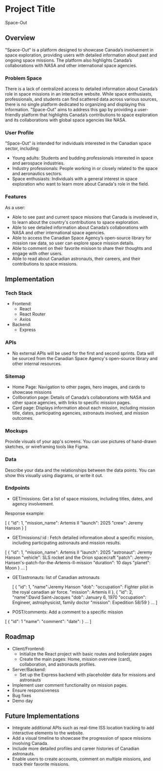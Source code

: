 # Project Title

Space-Out

## Overview

"Space-Out" is a platform designed to showcase Canada’s involvement in space exploration, providing users with detailed information about past and ongoing space missions. The platform also highlights Canada’s collaborations with NASA and other international space agencies.

### Problem Space

There is a lack of centralized access to detailed information about Canada’s role in space missions in an interactive website. While space enthusiasts, professionals, and students can find scattered data across various sources, there is no single platform dedicated to organizing and displaying this information. "Space-Out" aims to address this gap by providing a user-friendly platform that highlights Canada’s contributions to space exploration and its collaborations with global space agencies like NASA.

### User Profile

"Space-Out" is intended for individuals interested in the Canadian space sector, including:

- Young adults: Students and budding professionals interested in space and aerospace industries.
- Industry professionals: People working in or closely related to the space and aeronautics sectors.
- Space enthusiasts: Individuals with a general interest in space exploration who want to learn more about Canada's role in the field.

### Features

As a user:

- Able to see past and current space missions that Canada is involeved in, to learn about the country's contributions to space exploration.
- Able to see detailed information about Canada’s collaborations with NASA and other international space agencies.
- Able to access the Canadian Space Agency’s open-source library for mission raw data, so user can explore space mission details.
- Able to comment on their favorite misison to share their thoughts and engage with other users.
- Able to read about Canadian astronauts, their careers, and their contributions to space missions.

## Implementation

### Tech Stack

- Frontend:
  - React
  - React Router
  - Axios
- Backend:
  - Express

### APIs

- No external APIs will be used for the first and second sprints. Data will be sourced from the Canadian Space Agency's open-source library and other internal resources.

### Sitemap

- Home Page: Navigation to other pages, hero images, and cards to showcase missions
- Collboration page: Details of Canada’s collaborations with NASA and other space agencies, with links to specific mission pages.
- Card page: Displays information about each mission, including mission title, dates, participating agencies, astronauts involved, and mission outcomes.

### Mockups

Provide visuals of your app's screens. You can use pictures of hand-drawn sketches, or wireframing tools like Figma.

### Data

Describe your data and the relationships between the data points. You can show this visually using diagrams, or write it out.

### Endpoints

- GET/missions: Get a list of space missions, including titles, dates, and agency involvement.

Response example:

[
{
"id": 1,
"mission_name": Artemis II
"launch": 2025
"crew": Jeremy Hanson
}
]

- GET/missions/:id : Fetch detailed information about a specific mission, including participating astronauts and mission results.

[
{
"id": 1,
"mission_name": Artemis II
"launch": 2025
"astronaut": Jeremy Hanson
"vehicle": SLS rocket and the Orion spacecraft
"patch": Jeremy-Hansen's-patch-for-the-Artemis-II-mission
"duration": 10 days
"planet": Moon
}
...
]

- GET/astronauts: list of Canadian astronauts

  [
  {
  "id": 1,
  "name":Jeremy Hanson
  "dob":
  "occupation": Fighter pilot in the royal canadian air force.
  "mission": Artemis II
  },
  {
  "id": 2,
  "name":David Saint-Jacques
  "dob": January 6, 1970
  "occupation": Engineer, astrophysicist, family doctor
  "mission": Expedition 58/59
  }
  ...
  ]

- POST/comments: Add a comment to a specific mission

[
{
"id": 1
"name":
"comment":
"date":
}
...
]

## Roadmap

- Client/Frontend:
  - Initialize the React project with basic routes and boilerplate pages
  - Create the main pages: Home, mission overview (card), collaboration, and astronauts profiles.
- Server/Backend:
  - Set up the Express backend with placeholder data for missions and astronauts
- Implement user comment functionality on mission pages.
- Ensure responsiveness
- Bug fixes
- Demo day

## Future Implementations

- Integrate additional APIs such as real-time ISS location tracking to add interactive elements to the website.
- Add a visual timeline to showcase the progression of space missions involving Canada.
- Include more detailed profiles and career histories of Canadian astronauts.
- Enable users to create accounts, comment on multiple missions, and track their favorite missions.
